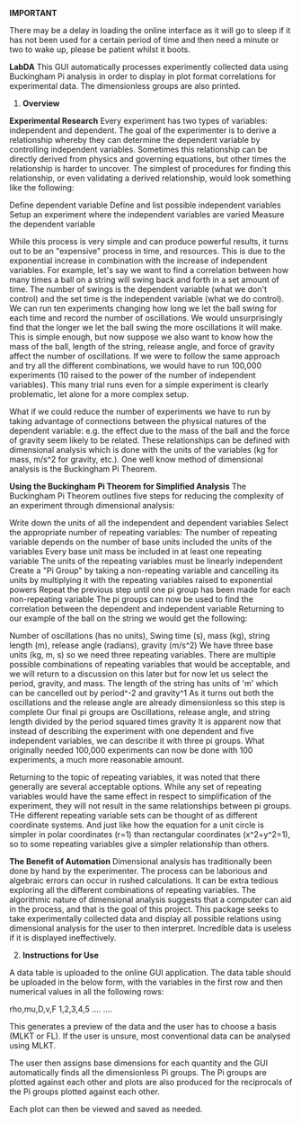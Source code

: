 **IMPORTANT**

There may be a delay in loading the online interface as it will go to sleep if it has not been used for a certain period of time and then need a minute or two to wake up, please be patient whilst it boots.



**LabDA**
This GUI automatically processes experimently collected data using Buckingham Pi analysis in order to display in plot format correlations for experimental data.  The dimensionless groups are also printed.

1. **Overview**

**Experimental Research**
Every experiment has two types of variables: independent and dependent. The goal of the experimenter is to derive a relationship whereby they can determine the dependent variable by controlling independent variables. Sometimes this relationship can be directly derived from physics and governing equations, but other times the relationship is harder to uncover. The simplest of procedures for finding this relationship, or even validating a derived relationship, would look something like the following:

Define dependent variable
Define and list possible independent variables
Setup an experiment where the independent variables are varied
Measure the dependent variable

While this process is very simple and can produce powerful results, it turns out to be an "expensive" process in time, and resources. This is due to the exponential increase in combination with the increase of independent variables. For example, let's say we want to find a correlation between how many times a ball on a string will swing back and forth in a set amount of time. The number of swings is the dependent variable (what we don't control) and the set time is the independent variable (what we do control). We can run ten experiments changing how long we let the ball swing for each time and record the number of oscillations. We would unsurprisingly find that the longer we let the ball swing the more oscillations it will make. This is simple enough, but now suppose we also want to know how the mass of the ball, length of the string, release angle, and force of gravity affect the number of oscillations. If we were to follow the same approach and try all the different combinations, we would have to run 100,000 experiments (10 raised to the power of the number of independent variables). This many trial runs even for a simple experiment is clearly problematic, let alone for a more complex setup.

What if we could reduce the number of experiments we have to run by taking advantage of connections between the physical natures of the dependent variable: e.g. the effect due to the mass of the ball and the force of gravity seem likely to be related. These relationships can be defined with dimensional analysis which is done with the units of the variables (kg for mass, m/s^2 for gravity, etc.). One well know method of dimensional analysis is the Buckingham Pi Theorem.

**Using the Buckingham Pi Theorem for Simplified Analysis**
The Buckingham Pi Theorem outlines five steps for reducing the complexity of an experiment through dimensional analysis:

Write down the units of all the independent and dependent variables
Select the appropriate number of repeating variables:
The number of repeating variable depends on the number of base units included the units of the variables
Every base unit mass be included in at least one repeating variable
The units of the repeating variables must be linearly independent
Create a "Pi Group" by taking a non-repeating variable and cancelling its units by multiplying it with the repeating variables raised to exponential powers
Repeat the previous step until one pi group has been made for each non-repeating variable
The pi groups can now be used to find the correlation between the dependent and independent variable
Returning to our example of the ball on the string we would get the following:

Number of oscillations (has no units), Swing time (s), mass (kg), string length (m), release angle (radians), gravity (m/s^2)
We have three base units (kg, m, s) so we need three repeating variables. There are multiple possible combinations of repeating variables that would be acceptable, and we will return to a discussion on this later but for now let us select the period, gravity, and mass.
The length of the string has units of 'm' which can be cancelled out by period^-2 and gravity^1
As it turns out both the oscillations and the release angle are already dimensionless so this step is complete
Our final pi groups are Oscillations, release angle, and string length divided by the period squared times gravity
It is apparent now that instead of describing the experiment with one dependent and five independent variables, we can describe it with three pi groups. What originally needed 100,000 experiments can now be done with 100 experiments, a much more reasonable amount.

Returning to the topic of repeating variables, it was noted that there generally are several acceptable options. While any set of repeating variables would have the same effect in respect to simplification of the experiment, they will not result in the same relationships between pi groups. THe different repeating variable sets can be thought of as different coordinate systems. And just like how the equation for a unit circle is simpler in polar coordinates (r=1) than rectangular coordinates (x^2+y^2=1), so to some repeating variables give a simpler relationship than others.

**The Benefit of Automation**
Dimensional analysis has traditionally been done by hand by the experimenter. The process can be laborious and algebraic errors can occur in rushed calculations. It can be extra tedious exploring all the different combinations of repeating variables. The algorithmic nature of dimensional analysis suggests that a computer can aid in the process, and that is the goal of this project. This package seeks to take experimentally collected data and display all possible relations using dimensional analysis for the user to then interpret. Incredible data is useless if it is displayed ineffectively.


2. **Instructions for Use**

A data table is uploaded to the online GUI application. The data table should be uploaded in the below form, with the variables in the first row and then numerical values in all the following rows:

rho,mu,D,v,F
1,2,3,4,5
....
....
  
This generates a preview of the data and the user has to choose a basis (MLKT or FL).  If the user is unsure, most conventional data can be analysed using MLKT.

The user then assigns base dimensions for each quantity and the GUI automatically finds all the dimensionless Pi groups.  The Pi groups are plotted against each other and plots are also produced for the reciprocals of the Pi groups plotted against each other.

Each plot can then be viewed and saved as needed.
